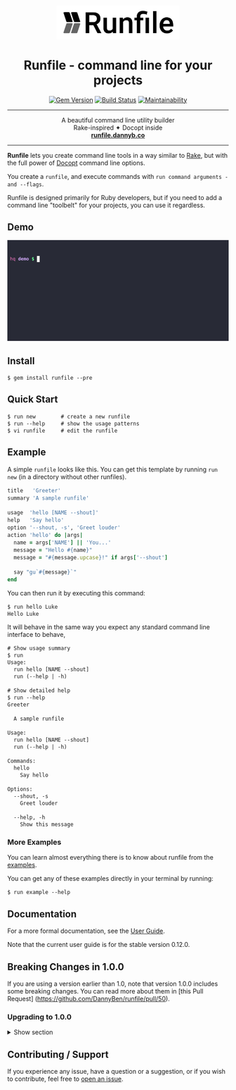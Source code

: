 <div align='center'>
<img src='logo.svg' width=280>

# Runfile - command line for your projects

[![Gem Version](https://badge.fury.io/rb/runfile.svg)](https://badge.fury.io/rb/runfile)
[![Build Status](https://github.com/DannyBen/runfile/workflows/Test/badge.svg)](https://github.com/DannyBen/runfile/actions?query=workflow%3ATest)
[![Maintainability](https://api.codeclimate.com/v1/badges/81cf02ccfcc8531cb09f/maintainability)](https://codeclimate.com/github/DannyBen/runfile/maintainability)

---

A beautiful command line utility builder  
Rake-inspired ✦ Docopt inside  
**[runfile.dannyb.co](https://runfile.dannyb.co)**

---

</div>

**Runfile** lets you create command line tools in a way similar to
[Rake](https://github.com/ruby/rake), but with the full power of 
[Docopt](http://docopt.org/) command line options.

You create a `runfile`, and execute commands with 
`run command arguments -and --flags`.

Runfile is designed primarily for Ruby developers, but if you need to add a 
command line "toolbelt" for your projects, you can use it regardless.

## Demo

![Runfile Demo](support/cast.gif "Runfile Demo")

## Install

```shell
$ gem install runfile --pre
```

## Quick Start

```shell
$ run new        # create a new runfile
$ run --help     # show the usage patterns
$ vi runfile     # edit the runfile
```

## Example

A simple `runfile` looks like this. You can get this template by running 
`run new` (in a directory without other runfiles).

```ruby
title   'Greeter'
summary 'A sample runfile'

usage  'hello [NAME --shout]'
help   'Say hello'
option '--shout, -s', 'Greet louder'
action 'hello' do |args|
  name = args['NAME'] || 'You...'
  message = "Hello #{name}"
  message = "#{message.upcase}!" if args['--shout']

  say "gu`#{message}`"
end
```

You can then run it by executing this command:

```shell
$ run hello Luke
Hello Luke
```

It will behave in the same way you expect any standard command line interface to
behave, 

```shell
# Show usage summary
$ run
Usage:
  run hello [NAME --shout]
  run (--help | -h)

# Show detailed help
$ run --help
Greeter

  A sample runfile

Usage:
  run hello [NAME --shout]
  run (--help | -h)

Commands:
  hello
    Say hello

Options:
  --shout, -s
    Greet louder

  --help, -h
    Show this message
```

### More Examples

You can learn almost everything there is to know about runfile from the
[examples](https://github.com/DannyBen/runfile/tree/master/examples#readme).

You can get any of these examples directly in your terminal by running:

```shell
$ run example --help
```

## Documentation

For a more formal documentation, see the [User Guide](https://runfile.dannyb.co/).

Note that the current user guide is for the stable version 0.12.0.

## Breaking Changes in 1.0.0

If you are using a version earlier than 1.0, note that version 1.0.0 includes
some breaking changes. You can read more about them in [this Pull Request]
(https://github.com/DannyBen/runfile/pull/50).

### Upgrading to 1.0.0

<details>
  <summary>Show section</summary>

  ### No more `.runfile` config

  If you have used the multi-runfile config file, this no longer exists.
  Use a standard `runfile` instead, along with the `import` directive.

  ### No more `action :global`

  If you have used the `action :global do` notation, this is replaced with the
  simpler use `action do` instead. Also, there is no more need for
  empty `usage ''`, just delete it if you have it in your runfiles.

  ### No more `execute` directive

  If you have used it to cross-call other actions, it is no longer available. As
  an alternative, you can define common code in separate classes and `require`
  them, or use the new `helpers` directive to define functions that will be
  available to all actions.

  ### Code outside of actions should be inside `helpers`

  If your runfiles include other ruby code, especially `def method`, you should
  now use the new `helpers` block and tuck this code inside it.

  ### No more need for `trap(:INT)`

  If your old runfiles trap the `Interrupt` signal, there is no longer a need to
  do so, as it is trapped by default.

  ### Colsole is included

  If your runfiles `required` and `include` Colsole, there is no longer a need to 
  do it. Colsole is bundled and available in actions.

  ### Long flags before short flags

  This is a cosmetic change for consistency. All generated output shows long flags
  before short flags `--force, -f` instead of `-f, --force`. Update your custom
  `usage` directives accordingly.

  ### Examples no longer add implicit 'run'

  If you were using the `example` directive, it will no longer add the initial
  `run` in front of your examples. Add it yourself. This is intended to allow
  providing more elaborate examples.

  ### RunfileTasks

  The `RunfileTasks` gem is also released as a pre-release, if you are using it
  make sure to install the latest release candidate.

</details>


## Contributing / Support

If you experience any issue, have a question or a suggestion, or if you wish to
contribute, feel free to
[open an issue](https://github.com/DannyBen/runfile/issues).
